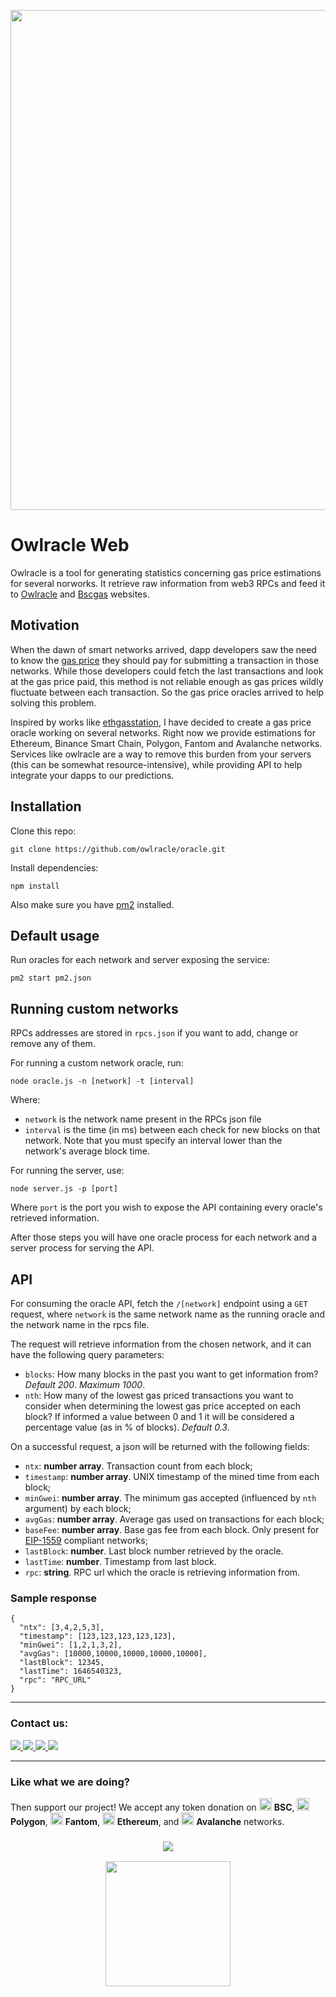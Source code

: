 <p align=center>
<img width="800" src="https://user-images.githubusercontent.com/19828711/140464079-683afdb2-a213-4e02-a032-93a42e3a93e8.png">
</p>

# Owlracle Web

Owlracle is a tool for generating statistics concerning gas price estimations for several norworks. It retrieve raw information from web3 RPCs and feed it to [Owlracle](https://owlracle.info) and [Bscgas](https://bscgas.info) websites.

## Motivation

When the dawn of smart networks arrived, dapp developers saw the need to know the [gas price](https://en.wikipedia.org/wiki/Ethereum#Gas) they should pay for submitting a transaction in those networks. While those developers could fetch the last transactions and look at the gas price paid, this method is not reliable enough as gas prices wildly fluctuate between each transaction. So the gas price oracles arrived to help solving this problem. 

Inspired by works like [ethgasstation](https://ethgasstation.info/), I have decided to create a gas price oracle working on several networks. Right now we provide estimations for Ethereum, Binance Smart Chain, Polygon, Fantom and Avalanche networks. Services like owlracle are a way to remove this burden from your servers (this can be somewhat resource-intensive), while providing API to help integrate your dapps to our predictions.

## Installation

Clone this repo:
```
git clone https://github.com/owlracle/oracle.git
```

Install dependencies:
```
npm install
```

Also make sure you have [pm2](https://pm2.keymetrics.io/) installed.

## Default usage

Run oracles for each network and server exposing the service:
```
pm2 start pm2.json
```

## Running custom networks 

RPCs addresses are stored in ```rpcs.json``` if you want to add, change or remove any of them.

For running a custom network oracle, run:

```
node oracle.js -n [network] -t [interval]
```

Where:
* ```network``` is the network name present in the RPCs json file
* ```interval``` is the time (in ms) between each check for new blocks on that network. Note that you must specify an interval lower than the network's average block time.

For running the server, use:

```
node server.js -p [port]
```

Where ```port``` is the port you wish to expose the API containing every oracle's retrieved information.

After those steps you will have one oracle process for each network and a server process for serving the API.


## API

For consuming the oracle API, fetch the ```/[network]``` endpoint using a ```GET``` request, where ```network``` is the same network name as the running oracle and the network name in the rpcs file.

The request will retrieve information from the chosen network, and it can have the following query parameters:

* ```blocks```: How many blocks in the past you want to get information from? _Default 200_. _Maximum 1000_.
* ```nth```: How many of the lowest gas priced transactions you want to consider when determining the lowest gas price accepted on each block? If informed a value between 0 and 1 it will be considered a percentage value (as in % of blocks). _Default 0.3_.

On a successful request, a json will be returned with the following fields:

* ```ntx```: **number array**. Transaction count from each block;
* ```timestamp```: **number array**. UNIX timestamp of the mined time from each block;
* ```minGwei```: **number array**. The minimum gas accepted (influenced by ```nth``` argument) by each block;
* ```avgGas```: **number array**. Average gas used on transactions for each block;
* ```baseFee```: **number array**. Base gas fee from each block. Only present for [EIP-1559](https://notes.ethereum.org/@vbuterin/eip-1559-faq) compliant networks;
* ```lastBlock```: **number**. Last block number retrieved by the oracle.
* ```lastTime```: **number**. Timestamp from last block.
* ```rpc```: **string**. RPC url which the oracle is retrieving information from.

### Sample response

```
{
  "ntx": [3,4,2,5,3],
  "timestamp": [123,123,123,123,123],
  "minGwei": [1,2,1,3,2],
  "avgGas": [10000,10000,10000,10000,10000],
  "lastBlock": 12345,
  "lastTime": 1646540323,
  "rpc": "RPC_URL"
}
```

---

### Contact us:

<a href="https://twitter.com/owlracleAPI">
<img src="https://img.shields.io/badge/Twitter-1DA1F2?style=for-the-badge&logo=twitter&logoColor=white">
</a>

<a href="https://facebook.com/owlracle">
<img src="https://img.shields.io/badge/Facebook-1877F2?style=for-the-badge&logo=facebook&logoColor=white">
</a>

<a href="https://t.me/owlracle">
<img src="https://img.shields.io/badge/Telegram-2CA5E0?style=for-the-badge&logo=telegram&logoColor=white">
</a>

<a href="https://github.com/owlracle">
<img src="https://img.shields.io/badge/GitHub-100000?style=for-the-badge&logo=github&logoColor=white">
</a>

---

### Like what we are doing?

Then support our project! We accept any token donation on <img src="https://owlracle.info/img/bsc.png" height="20"> **BSC**, <img src="https://owlracle.info/img/poly.png" height="20"> **Polygon**, <img src="https://owlracle.info/img/ftm.png" height="20"> **Fantom**, <img src="https://owlracle.info/img/eth.png" height="20"> **Ethereum**, and <img src="https://owlracle.info/img/avax.png" height="20"> **Avalanche** networks.

<a href="https://user-images.githubusercontent.com/19828711/139945432-f6b07860-c986-4221-a291-10370f24ea5a.png">
<h3 align=center><img src="https://img.shields.io/badge/Wallet-0xA6E126a5bA7aE209A92b16fcf464E502f27fb658-blue"></h3>
<p align=center>
	<img width="200" src="https://user-images.githubusercontent.com/19828711/139945432-f6b07860-c986-4221-a291-10370f24ea5a.png">
</p>
</a>

